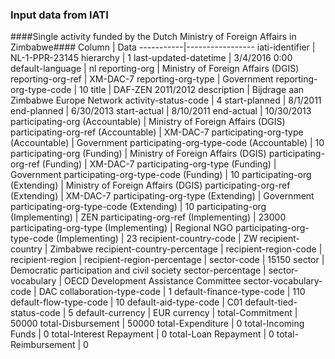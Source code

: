 ### Input data from IATI ###
####Single activity funded by the Dutch Ministry of Foreign Affairs in Zimbabwe####
Column | Data
-----------|-----------------
iati-identifier | NL-1-PPR-23145
hierarchy | 1
last-updated-datetime | 3/4/2016 0:00
default-language | nl
reporting-org | Ministry of Foreign Affairs (DGIS)
reporting-org-ref | XM-DAC-7
reporting-org-type | Government
reporting-org-type-code | 10
title | DAF-ZEN 2011/2012
description | Bijdrage aan Zimbabwe Europe Network
activity-status-code | 4
start-planned | 8/1/2011
end-planned | 6/30/2013
start-actual | 8/10/2011
end-actual | 10/30/2013
participating-org (Accountable) | Ministry of Foreign Affairs (DGIS)
participating-org-ref (Accountable) | XM-DAC-7
participating-org-type (Accountable) | Government
participating-org-type-code (Accountable) | 10
participating-org (Funding) | Ministry of Foreign Affairs (DGIS)
participating-org-ref (Funding) | XM-DAC-7
participating-org-type (Funding) | Government
participating-org-type-code (Funding) | 10
participating-org (Extending) | Ministry of Foreign Affairs (DGIS)
participating-org-ref (Extending) | XM-DAC-7
participating-org-type (Extending) | Government
participating-org-type-code (Extending) | 10
participating-org (Implementing) | ZEN
participating-org-ref (Implementing) | 23000
participating-org-type (Implementing) | Regional NGO
participating-org-type-code (Implementing) | 23
recipient-country-code | ZW
recipient-country | Zimbabwe
recipient-country-percentage | 
recipient-region-code | 
recipient-region | 
recipient-region-percentage | 
sector-code | 15150
sector | Democratic participation and civil society
sector-percentage | 
sector-vocabulary | OECD Development Assistance Committee
sector-vocabulary-code | DAC
collaboration-type-code | 1
default-finance-type-code | 110
default-flow-type-code | 10
default-aid-type-code | C01
default-tied-status-code | 5
default-currency | EUR
currency | 
total-Commitment | 50000
total-Disbursement | 50000
total-Expenditure | 0
total-Incoming Funds | 0
total-Interest Repayment | 0
total-Loan Repayment | 0
total-Reimbursement | 0